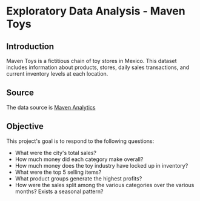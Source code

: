 # Exploratory Data Analysis - Maven Toys #


## Introduction ##
Maven Toys is a fictitious chain of toy stores in Mexico. This dataset includes information about products, stores, daily sales transactions, and current inventory levels at each location. 

## Source ##
The data source is [Maven Analytics]( https://www.mavenanalytics.io/data-playground)

## Objective ##
This project's goal is to respond to the following questions: 
- What were the city's total sales? 
- How much money did each category make overall? 
- How much money does the toy industry have locked up in inventory? 
- What were the top 5 selling items? 
- What product groups generate the highest profits? 
- How were the sales split among the various categories over the various months? Exists a seasonal pattern?


